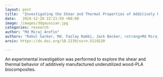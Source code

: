 ```yaml
---
layout: post
title:  "Investigating the Shear and Thermal Properties of Additively Manufactured Wood-Pla Biocomposites"
date:   2024-12-28 22:21:59 +00:00
image: /images/3dgaussian.jpg
categories: research
author: "Md Miraj Arefin"
authors: "Rahul Sarker, Md. Fazlay Rabbi, Jack Becker, <strong>Md Miraj Arefin</strong>, Israt Zahan, Mohammod Minhajur Rahman, Md Arifuzzaman, Md Abdullah Al Bari, Md Golam Kibria"
arxiv: https://dx.doi.org/10.2139/ssrn.5119220

---
```

An experimental investigation was performed to explore the shear and thermal behavior of additively manufactured underutilized wood-PLA biocomposites.
